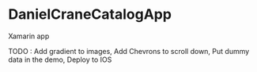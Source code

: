 # DanielCraneCatalogApp
Xamarin app


TODO : Add gradient to images,
       Add Chevrons to scroll down,
       Put dummy data in the demo,
       Deploy to IOS
